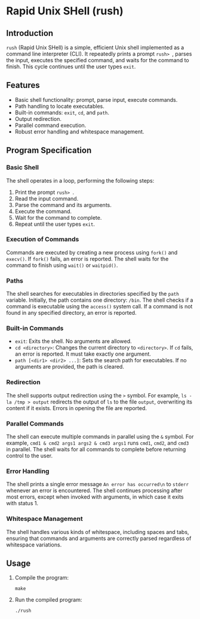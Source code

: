 # Rapid Unix SHell (rush)

## Introduction

`rush` (Rapid Unix SHell) is a simple, efficient Unix shell implemented as a command line interpreter (CLI). It repeatedly prints a prompt `rush> `, parses the input, executes the specified command, and waits for the command to finish. This cycle continues until the user types `exit`.

## Features

- Basic shell functionality: prompt, parse input, execute commands.
- Path handling to locate executables.
- Built-in commands: `exit`, `cd`, and `path`.
- Output redirection.
- Parallel command execution.
- Robust error handling and whitespace management.

## Program Specification

### Basic Shell

The shell operates in a loop, performing the following steps:
1. Print the prompt `rush> `.
2. Read the input command.
3. Parse the command and its arguments.
4. Execute the command.
5. Wait for the command to complete.
6. Repeat until the user types `exit`.

### Execution of Commands

Commands are executed by creating a new process using `fork()` and `execv()`. If `fork()` fails, an error is reported. The shell waits for the command to finish using `wait()` or `waitpid()`.

### Paths

The shell searches for executables in directories specified by the `path` variable. Initially, the path contains one directory: `/bin`. The shell checks if a command is executable using the `access()` system call. If a command is not found in any specified directory, an error is reported.

### Built-in Commands

- `exit`: Exits the shell. No arguments are allowed.
- `cd <directory>`: Changes the current directory to `<directory>`. If `cd` fails, an error is reported. It must take exactly one argument.
- `path [<dir1> <dir2> ...]`: Sets the search path for executables. If no arguments are provided, the path is cleared.

### Redirection

The shell supports output redirection using the `>` symbol. For example, `ls -la /tmp > output` redirects the output of `ls` to the file `output`, overwriting its content if it exists. Errors in opening the file are reported.

### Parallel Commands

The shell can execute multiple commands in parallel using the `&` symbol. For example, `cmd1 & cmd2 args1 args2 & cmd3 args1` runs `cmd1`, `cmd2`, and `cmd3` in parallel. The shell waits for all commands to complete before returning control to the user.

### Error Handling

The shell prints a single error message `An error has occurred\n` to `stderr` whenever an error is encountered. The shell continues processing after most errors, except when invoked with arguments, in which case it exits with status 1.

### Whitespace Management

The shell handles various kinds of whitespace, including spaces and tabs, ensuring that commands and arguments are correctly parsed regardless of whitespace variations.


## Usage

1. Compile the program:
    ```
    make
    ```
2. Run the compiled program:
    ```
    ./rush
    ```
